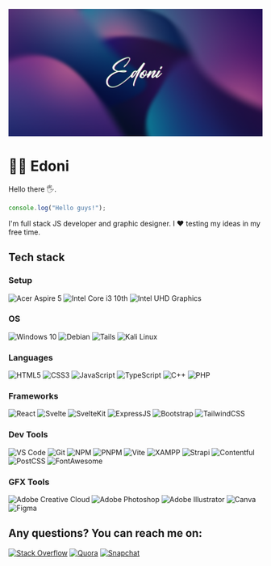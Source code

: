 ![Banner](https://raw.githubusercontent.com/edzaa/edzaa/f1814bad14744a5ea687fcc354a6df95e72bfad0/banner.png)

# 🙆‍♂️ Edoni

Hello there 🖐.

```javascript
console.log("Hello guys!");
```

I'm full stack JS developer and graphic designer. I ❤️ testing my ideas in my free time.

## Tech stack
### Setup
![Acer Aspire 5](https://img.shields.io/badge/acer%20Aspire%205-83B81A?style=for-the-badge&logo=acer&logoColor=white) ![Intel Core i3 10th](https://img.shields.io/badge/Intel%20Core_i3_10th-0071C5?style=for-the-badge&logo=intel&logoColor=white) ![Intel UHD Graphics](https://img.shields.io/badge/Intel%20UHD_Graphics-0071C5?style=for-the-badge&logo=intel&logoColor=white)
### OS
![Windows 10](https://img.shields.io/badge/Windows-0078D6?style=for-the-badge&logo=windows&logoColor=white) ![Debian](https://img.shields.io/badge/Debian-A81D33?style=for-the-badge&logo=debian&logoColor=white) ![Tails](https://img.shields.io/badge/Tails-56347C?style=for-the-badge&logo=tails&logoColor=white) ![Kali Linux](https://img.shields.io/badge/Kali_Linux-557C94?style=for-the-badge&logo=kali+linux&logoColor=white)

### Languages
![HTML5](https://img.shields.io/badge/HTML5-E34F26?style=for-the-badge&logo=html5&logoColor=white) ![CSS3](https://img.shields.io/badge/CSS3-1572B6?style=for-the-badge&logo=css3&logoColor=white) ![JavaScript](https://img.shields.io/badge/JavaScript-323330?style=for-the-badge&logo=javascript&logoColor=F7DF1E) ![TypeScript](https://img.shields.io/badge/TypeScript-007ACC?style=for-the-badge&logo=typescript&logoColor=white) ![C++](https://img.shields.io/badge/C%2B%2B-00599C?style=for-the-badge&logo=c%2B%2B&logoColor=white) ![PHP](https://img.shields.io/badge/PHP-777BB4?style=for-the-badge&logo=php&logoColor=white)

### Frameworks
![React](https://img.shields.io/badge/React-20232A?style=for-the-badge&logo=react&logoColor=61DAFB) ![Svelte](https://img.shields.io/badge/Svelte-4A4A55?style=for-the-badge&logo=svelte&logoColor=FF3E00) ![SvelteKit](https://img.shields.io/badge/SvelteKit-FF3E00?style=for-the-badge&logo=Svelte&logoColor=white) ![ExpressJS](https://img.shields.io/badge/Express.js-000000?style=for-the-badge&logo=express&logoColor=white) ![Bootstrap](https://img.shields.io/badge/Bootstrap-563D7C?style=for-the-badge&logo=bootstrap&logoColor=white) ![TailwindCSS](https://img.shields.io/badge/Tailwind_CSS-38B2AC?style=for-the-badge&logo=tailwind-css&logoColor=white)

### Dev Tools
![VS Code](https://img.shields.io/badge/VSCode-0078D4?style=for-the-badge&logo=visual%20studio%20code&logoColor=white) ![Git](https://img.shields.io/badge/GIT-E44C30?style=for-the-badge&logo=git&logoColor=white) ![NPM](https://img.shields.io/badge/npm-CB3837?style=for-the-badge&logo=npm&logoColor=white) ![PNPM](https://img.shields.io/badge/pnpm-222222?style=for-the-badge&logo=pnpm&logoColor=F69220) ![Vite](https://img.shields.io/badge/Vite-B73BFE?style=for-the-badge&logo=vite&logoColor=FFD62E) ![XAMPP](https://img.shields.io/badge/Xampp-F37623?style=for-the-badge&logo=xampp&logoColor=white) ![Strapi](https://img.shields.io/badge/strapi-2F2E8B?style=for-the-badge&logo=strapi&logoColor=white) ![Contentful](https://img.shields.io/badge/contentful-2478CC?style=for-the-badge&logo=strapi&logoColor=white) ![PostCSS](https://img.shields.io/badge/postcss-DD3A0A?style=for-the-badge&logo=postcss&logoColor=white) ![FontAwesome](https://img.shields.io/badge/Font_Awesome-339AF0?style=for-the-badge&logo=fontawesome&logoColor=white)

### GFX Tools
![Adobe Creative Cloud](https://img.shields.io/badge/Adobe%20Creative%20Cloud-DA1F26?style=for-the-badge&logo=Adobe%20Creative%20Cloud&logoColor=white) ![Adobe Photoshop](https://img.shields.io/badge/Adobe%20Photoshop-31A8FF?style=for-the-badge&logo=Adobe%20Photoshop&logoColor=black) ![Adobe Illustrator](https://img.shields.io/badge/Adobe%20Illustrator-FF9A00?style=for-the-badge&logo=adobe%20illustrator&logoColor=white) ![Canva](https://img.shields.io/badge/Canva-%2300C4CC.svg?&style=for-the-badge&logo=Canva&logoColor=white) ![Figma](https://img.shields.io/badge/Figma-F24E1E?style=for-the-badge&logo=figma&logoColor=white)

## Any questions? You can reach me on:
[![Stack Overflow](https://img.shields.io/badge/Stack_Overflow-FE7A16?style=for-the-badge&logo=stack-overflow&logoColor=white)](https://stackoverflow.com/users/17988638/edoni) [![Quora](https://img.shields.io/badge/Quora-%23B92B27.svg?&style=for-the-badge&logo=Quora&logoColor=white)](https://www.quora.com/profile/E-Dendi%C4%87) [![Snapchat](https://img.shields.io/badge/Snapchat-FFFC00?style=for-the-badge&logo=snapchat&logoColor=white)](https://www.snapchat.com/add/deletedacc00227?share_id=q9vrPhMY2sc)
